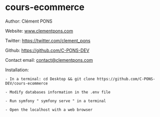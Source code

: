 # cours-ecommerce

Author: Clément PONS 

Website: www.clementpons.com

Twitter: https://twitter.com/clement_pons

Github: https://github.com/C-PONS-DEV

Contact email: contact@clementpons.com

Installation:

    - In a terminal: cd Desktop && git clone https://github.com/C-PONS-DEV/cours-ecommerce
    
    - Modify databases information in the .env file
    
    - Run symfony " symfony serve " in a terminal

    - Open the localhost with a web browser

